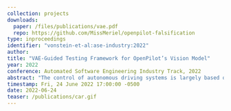```yaml
---
collection: projects
downloads:
  paper: /files/publications/vae.pdf
  repo: https://github.com/MissMeriel/openpilot-falsification
type: inproceedings
identifier: "vonstein-et-al:ase-industry:2022"
author:
title: "VAE-Guided Testing Framework for OpenPilot’s Vision Model"
year: 2022
conference: Automated Software Engineering Industry Track, 2022
abstract: "The control of autonomous driving systems is largely based on their visual predictions. However, due to the uncertainty and complexity of real-world driving environments, these systems will need to safely handle unfamiliar inputs. Otherwise, a misinterpretation of these inputs can lead to costly real-world misbehaviors. We examine the vision model from OpenPilot, an open-source autonomous driving system that has been widely deployed in recent years. Since the majority of their training data has been collected from users on highways, we suspect that there are underrepresented features in the training set that have led to the insufficient training of their vision model. To detect these high-risk features, we introduce a VAE-guided approach for the extraction of rare features from OpenPilot’s training set and a framework for the independent testing of their vision model. Our results suggest that there are rare features that cause uncertainty in OpenPilot’s visual predictions for their Automated Lane Centering (ALC) system."
timestamp: Fri, 24 June 2022 17:00:00 -0500
date: 2022-06-24
teaser: /publications/car.gif
---
```

